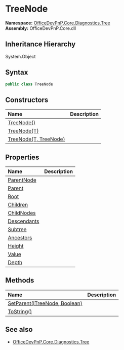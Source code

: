 # TreeNode
  

**Namespace:** [OfficeDevPnP.Core.Diagnostics.Tree](OfficeDevPnP.Core.Diagnostics.Tree.md)  
**Assembly:** OfficeDevPnP.Core.dll  
## Inheritance Hierarchy
System.Object  
## Syntax
```C#
public class TreeNode
```
## Constructors
|**Name**|**Description**|
|:-----|:-----|
| [TreeNode()](OfficeDevPnP.Core.Diagnostics.Tree.TreeNode.ctor1.md) | 
| [TreeNode(T)](OfficeDevPnP.Core.Diagnostics.Tree.TreeNode.ctor2.md) | 
| [TreeNode(T, TreeNode)](OfficeDevPnP.Core.Diagnostics.Tree.TreeNode.ctor3.md) | 
## Properties
|**Name**|**Description**|
|:-----|:-----|
| [ParentNode](OfficeDevPnP.Core.Diagnostics.Tree.TreeNode.ParentNode.md) | 
| [Parent](OfficeDevPnP.Core.Diagnostics.Tree.TreeNode.Parent.md) | 
| [Root](OfficeDevPnP.Core.Diagnostics.Tree.TreeNode.Root.md) | 
| [Children](OfficeDevPnP.Core.Diagnostics.Tree.TreeNode.Children.md) | 
| [ChildNodes](OfficeDevPnP.Core.Diagnostics.Tree.TreeNode.ChildNodes.md) | 
| [Descendants](OfficeDevPnP.Core.Diagnostics.Tree.TreeNode.Descendants.md) | 
| [Subtree](OfficeDevPnP.Core.Diagnostics.Tree.TreeNode.Subtree.md) | 
| [Ancestors](OfficeDevPnP.Core.Diagnostics.Tree.TreeNode.Ancestors.md) | 
| [Height](OfficeDevPnP.Core.Diagnostics.Tree.TreeNode.Height.md) | 
| [Value](OfficeDevPnP.Core.Diagnostics.Tree.TreeNode.Value.md) | 
| [Depth](OfficeDevPnP.Core.Diagnostics.Tree.TreeNode.Depth.md) | 
## Methods
|**Name**|**Description**|
|:-----|:-----|
| [SetParent(ITreeNode, Boolean)](OfficeDevPnP.Core.Diagnostics.Tree.TreeNode.BA4C22D7.md) | 
| [ToString()](OfficeDevPnP.Core.Diagnostics.Tree.TreeNode.B40365CF.md) | 
## See also
- [OfficeDevPnP.Core.Diagnostics.Tree](OfficeDevPnP.Core.Diagnostics.Tree.md)
